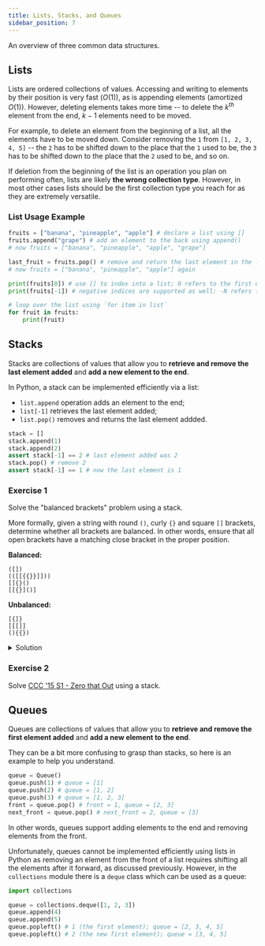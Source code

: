 ```yaml
---
title: Lists, Stacks, and Queues
sidebar_position: 7
---
```


An overview of three common data structures.

## Lists

Lists are ordered collections of values. Accessing and writing to elements by their position is very fast ($O(1)$), as is appending elements (amortized $O(1)$). However, deleting elements takes more time -- to delete the $k^{th}$ element from the end, $k - 1$ elements need to be moved.

For example, to delete an element from the beginning of a list, all the elements have to be moved down.
Consider removing the `1` from `[1, 2, 3, 4, 5]` -- the `2` has to be shifted down to the place that the `1` used to be, the `3` has to be shifted down to the place that the `2` used to be, and so on.

If deletion from the beginning of the list is an operation you plan on performing often, lists are likely **the wrong collection type**. However, in most other cases lists should be the first collection type you reach for as they are extremely versatile.

### List Usage Example

```py
fruits = ["banana", "pineapple", "apple"] # declare a list using []
fruits.append("grape") # add an element to the back using append()
# now fruits = ["banana", "pineapple", "apple", "grape"]

last_fruit = fruits.pop() # remove and return the last element in the list; in this case last_fruit = "grape"
# now fruits = ["banana", "pineapple", "apple"] again

print(fruits[0]) # use [] to index into a list; 0 refers to the first element, 1 to the second element, etc.
print(fruits[-1]) # negative indices are supported as well: -N refers to the Nth element from the back of the list: -1 refers to the last element, -2 to the second last, etc.

# loop over the list using `for item in list`
for fruit in fruits:
	print(fruit)
```

## Stacks

Stacks are collections of values that allow you to **retrieve and remove the last element added** and **add a new element to the end**.

In Python, a stack can be implemented efficiently via a list:

- `list.append` operation adds an element to the end;
- `list[-1]` retrieves the last element added;
- `list.pop()` removes and returns the last element addded.

```py
stack = []
stack.append(1)
stack.append(2)
assert stack[-1] == 2 # last element added was 2
stack.pop() # remove 2
assert stack[-1] == 1 # now the last element is 1
```

### Exercise 1

Solve the "balanced brackets" problem using a stack.

More formally, given a string with round `()`, curly `{}` and square `[]` brackets, determine whether all brackets are balanced.
In other words, ensure that all open brackets have a matching close bracket in the proper position.

**Balanced:**

```
([])
(([[{{}}]]))
[]{}()
[[{}]()]
```

**Unbalanced:**

```
[{]}
[[[]]
(){{})
```

<details><summary>Solution</summary>
<p>

We can go through the string character-by-character, maintaining a stack of open brackets that we have seen. Upon seeing a close bracket,
we check whether the last open bracket we saw matches it. If so, pop the stack; otherwise, we know that the brackets are not balanced.

At the end of iteration, if the stack is not empty, the brackets are also unbalanced (as there were more open brackets than close).

```py
def is_balanced(s):
	stack = []
	for c in s:
		if c in ("(", "[", "{"):
			stack.append(c)
		else:
			if not stack:
				return False
			open_bracket = stack.pop()
			if (
				(open_bracket == "(" and c != ")") or
				(open_bracket == "[" and c != "]") or
				(open_bracket == "{" and c != "}")
			):
				return False
	return not stack

s = input()
print(is_balanced(s))
```

</p>
</details>

### Exercise 2

Solve [CCC '15 S1 - Zero that Out](https://dmoj.ca/problem/ccc15s1) using a stack.

## Queues

Queues are collections of values that allow you to **retrieve and remove the first element added** and **add a new element to the end**.

They can be a bit more confusing to grasp than stacks, so here is an example to help you understand.

```py
queue = Queue()
queue.push(1) # queue = [1]
queue.push(2) # queue = [1, 2]
queue.push(3) # queue = [1, 2, 3]
front = queue.pop() # front = 1, queue = [2, 3]
next_front = queue.pop() # next_front = 2, queue = [3]
```

In other words, queues support adding elements to the end and removing elements from the front.

Unfortunately, queues cannot be implemented efficiently using lists in Python as removing an element from the front of a list requires shifting all the elements after it forward, as discussed previously. However, in the `collections` module there is a `deque` class which can be used as a queue:

```py
import collections

queue = collections.deque([1, 2, 3])
queue.append(4)
queue.append(5)
queue.popleft() # 1 (the first element); queue = [2, 3, 4, 5]
queue.popleft() # 2 (the new first element); queue = [3, 4, 5]
```
